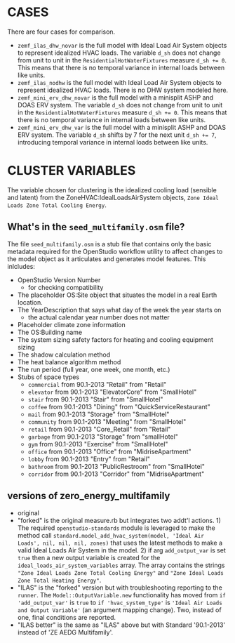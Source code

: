 # CASES
There are four cases for comparison.

* `zemf_ilas_dhw_novar` is the full model with Ideal Load Air System objects to represent idealized HVAC loads. The variable `d_sh` does not change from unit to unit in the `ResidentialHotWaterFixtures` measure `d_sh += 0`. This means that there is no temporal variance in internal loads between like units.
* `zemf_ilas_nodhw` is the full model with Ideal Load Air System objects to represent idealized HVAC loads. There is no DHW system modeled here.
* `zemf_mini_erv_dhw_novar` is the full model with a minisplit ASHP and DOAS ERV system. The variable `d_sh` does not change from unit to unit in the `ResidentialHotWaterFixtures` measure `d_sh += 0`. This means that there is no temporal variance in internal loads between like units.
* `zemf_mini_erv_dhw_var` is the full model with a minisplit ASHP and DOAS ERV system. The variable `d_sh` shifts by 7 for the next unit `d_sh += 7`, introducing temporal variance in internal loads between like units.

# CLUSTER VARIABLES
The variable chosen for clustering is the idealized cooling load (sensible and latent) from the ZoneHVAC:IdealLoadsAirSystem objects, `Zone Ideal Loads Zone Total Cooling Energy`.

## What's in the `seed_multifamily.osm` file?
The file `seed_multifamily.osm` is a stub file that contains only the basic metadata required for the OpenStudio workflow utility to affect changes to the model object as it articulates and generates model features. This inlcludes:

* OpenStudio Version Number
  * for checking compatibility
* The placeholder OS:Site object that situates the model in a real Earth location.
* The YearDescription that says what day of the week the year starts on
  * the actual calendar year number does not matter
* Placeholder climate zone information
* The OS:Building name
* The system sizing safety factors for heating and cooling equipment sizing
* The shadow calculation method
* The heat balance algorithm method
* The run period (full year, one week, one month, etc.)
* Stubs of space types
  * `commercial` from 90.1-2013 "Retail" from "Retail"
  * `elevator` from 90.1-2013 "ElevatorCore" from "SmallHotel"
  * `stair` from 90.1-2013 "Stair" from "SmallHotel"
  * `coffee` from 90.1-2013 "Dining" from "QuickServiceRestaurant"
  * `mail` from 90.1-2013 "Storage" from "SmallHotel"
  * `community` from 90.1-2013 "Meeting" from "SmallHotel"
  * `retail` from 90.1-2013 "Core_Retail" from "Retail"
  * `garbage` from 90.1-2013 "Storage" from "smallHotel"
  * `gym` from 90.1-2013 "Exercise" from "SmallHotel"
  * `office` from 90.1-2013 "Office" from "MidriseApartment"
  * `lobby` from 90.1-2013 "Entry" from "Retail"
  * `bathroom` from 90.1-2013 "PublicRestroom" from "SmallHotel"
  * `corridor` from 90.1-2013 "Corridor" from "MidriseApartment"
  
## versions of zero_energy_multifamily
* original
* "forked" is the original measure.rb but integrates two addt'l actions. 1) The required `openstudio-standards` module is leveraged to make the method call `standard.model_add_hvac_system(model, 'Ideal Air Loads', nil, nil, nil, zones)` that uses the latest methods to make a valid Ideal Loads Air System in the model. 2) if arg `add_output_var` is set `true` then a new output variable is created for the  `ideal_loads_air_system_variables` array. The array contains the strings `"Zone Ideal Loads Zone Total Cooling Energy"` and `"Zone Ideal Loads Zone Total Heating Energy"`.
* "ILAS" is the "forked" version but with troubleshooting reporting to the `runner`. The `Model::OutputVariable.new` functionality has moved from `if 'add_output_var'` is `true` to `if 'hvac_system_type'` is `'Ideal Air Loads and Output Variable'` (an argument mapping change). Two, instead of one, final conditions are reported.
* "ILAS better" is the same as "ILAS" above but with Standard '90.1-2013' instead of 'ZE AEDG Multifamily'.
